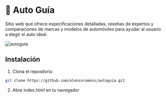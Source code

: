# 🚗 Auto Guía

Sitio web que ofrece especificaciones detalladas, reseñas de expertos y comparaciones de marcas y modelos de automóviles para ayudar al usuario a elegir el auto ideal.

![autoguia](https://github.com/user-attachments/assets/d69cb364-c853-4cdb-8a3a-f7609d965eb5)

## Instalación

1. Clona el repositorio

```bash
git clone https://github.com/alonsoramoss/autoguia.git
```

2. Abre index.html en tu navegador
